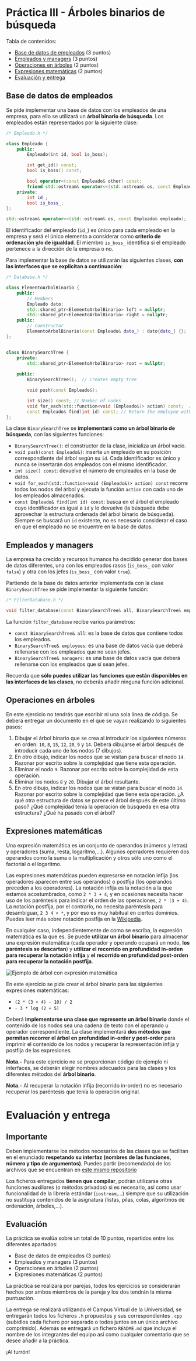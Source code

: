 Práctica III - Árboles binarios de búsqueda
===========================================

Tabla de contenidos:
 * [Base de datos de empleados](#base-de-datos-de-empleados) (3 puntos)
 * [Empleados y managers](#empleados-y-managers) (3 puntos)
 * [Operaciones en árboles](#operaciones-en-árboles) (2 puntos)
 * [Expresiones matemáticas](#expresiones-matemáticas) (2 puntos)
 * [Evaluación y entrega](#evaluación-y-entrega)


Base de datos de empleados
--------------------------

Se pide implementar una base de datos con los empleados de una empresa, para
ello se utilizará un **árbol binario de búsqueda**. Los empleados están
representados por la siguiente clase:

```cpp
/* Empleado.h */

class Empleado {
    public:
        Empleado(int id, bool is_boss);

        int get_id() const;
        bool is_boss() const;

        bool operator<(const Empleado& other) const;
        friend std::ostream& operator<<(std::ostream& os, const Empleado& empleado);
    private:
        int id_;
        bool is_boss_;
};

std::ostream& operator<<(std::ostream& os, const Empleado& empleado);
```

El identificador del empleado (`id_`) es único para cada empleado en la empresa y
será el único elemento a considerar como **criterio de ordenación y/o de igualdad**.
El miembro `is_boss_` identifica si el empleado pertenece a la dirección de la
empresa o no.

Para implementar la base de datos se utilizarán las siguientes clases, **con las
interfaces que se explicitan a continuación**:

```cpp
/* Database.h */

class ElementoArbolBinario {
    public:
        // Members
        Empleado dato;
        std::shared_ptr<ElementoArbolBinario> left = nullptr;
        std::shared_ptr<ElementoArbolBinario> right = nullptr;
    public:
        // Constructor 
        ElementoArbolBinario(const Empleado& dato_) : dato{dato_} {};
};


class BinarySearchTree {
    private:
        std::shared_ptr<ElementoArbolBinario> root = nullptr;
 
    public:
        BinarySearchTree();  // Creates empty tree

        void push(const Empleado&);

        int size() const; // Number of nodes
        void for_each(std::function<void (Empleado&)> action) const;  // Visit all the nodes
        const Empleado& find(int id) const; // Return the employee with the given id
};
```

La clase `BinarySearchTree` se **implementará como un árbol binario de búsqueda**, con
las siguientes funciones:
 * `BinarySearchTree()`: el constructor de la clase, inicializa un árbol vacío.
 * `void push(const Empleado&)`: inserta un empleado en su posición correspondiente del
 árbol según su `id`. Cada identificador es único y nunca se insertarán dos empleados
 con el mismo identificador.
 * `int size() const`: devuelve el número de empleados en la base de datos.
 * `void for_each(std::function<void (Empleado&)> action) const` recorre todos los nodos
 del árbol y ejecuta la función `action` con cada uno de los empleados almacenados.
 * `const Empleado& find(int id) const`: busca en el árbol el empleado cuyo identificador
 es igual a `id` y lo devuelve (la búsqueda debe aprovechar la estructura ordenada del
 árbol binario de búsqueda). Siempre se buscará un `id` existente, no es necesario considerar
 el caso en que el empleado no se encuentre en la base de datos.


Empleados y managers
--------------------

La empresa ha crecido y recursos humanos ha decidido generar dos bases de datos diferentes,
una con los empleados rasos (`is_boss_` con valor `false`) y otra con los jefes (`is_boss_`
con valor `true`). 

Partiendo de la base de datos anterior implementada con la clase `BinarySearchTree` se pide
implementar la siguiente función:

```cpp
/* FilterDatabase.h */

void filter_database(const BinarySearchTree& all, BinarySearchTree& employees, BinarySearchTree& managers);

```

La función `filter_database` recibe varios parámetros:
 * `const BinarySearchTree& all`: es la base de datos que contiene todos los empleados.
 * `BinarySearchTree& employees`: es una base de datos vacía que deberá rellenarse con los empleados
 que no sean jefes.
 * `BinarySearchTree& managers`: es una base de datos vacía que deberá rellenarse con los
 empleados que sí sean jefes.

Recuerda que **sólo puedes utilizar las funciones que están disponibles en las interfaces
de las clases**, no deberás añadir ninguna función adicional.


Operaciones en árboles
----------------------

En este ejercicio no tendrás que escribir ni una sola línea de código. Se deberá entregar un
documento en el que se vayan realizando lo siguientes pasos:

1. Dibujar el árbol binario que se crea al introducir los siguientes números en orden:
`10`, `8`, `15`, `12`, `20`, `9` y `14`. Deberá dibujarse el árbol después de introducir
cada uno de los nodos (7 dibujos).
1. En otro dibujo, indicar los nodos que se visitan para buscar el nodo `14`. Razonar por
escrito sobre la complejidad que tiene esta operación.
1. Eliminar el nodo `9`. Razonar por escrito sobre la complejidad de esta operación.
1. Eliminar los nodos `8` y `20`. Dibujar el árbol resultante.
1. En otro dibujo, indicar los nodos que se vistan para buscar el nodo `14`. Razonar por
escrito sobre la complejidad que tiene esta operación. ¿A qué otra estructura de datos
se parece el árbol después de este último paso? ¿Qué complejidad tenía la operación
de búsqueda en esa otra estructura? ¿Qué ha pasado con el árbol? 


Expresiones matemáticas
-----------------------

Una expresión matemática es un conjunto de operandos (números y letras) y operadores 
(suma, resta, logaritmo,...). Algunos operadores requieren dos operandos como la
suma o la multiplicación y otros sólo uno como el factorial o el logaritmo.

Las expresiones matemáticas pueden expresarse en notación infija (los operadores
aparecen entre sus operandos) o postfija (los operandos preceden a los operadores). La
notación infija es la notación a la que estamos acostumbrados, como `2 * 3 + 4`, y en
ocasiones necesita hacer uso de los paréntesis para indicar el orden de las operaciones,
`2 * (3 + 4)`. La notación postfija, por el contrario, no necesita paréntesis para
desambiguar, `2 3 4 + *`, y por eso es muy habitual en ciertos dominios. Puedes leer 
más sobre notación postfija en la [Wikipedia](https://es.wikipedia.org/wiki/Notaci%C3%B3n_polaca_inversa).

En cualquier caso, independientemente de como se escriba, la expresión matemática es
la que es. Se puede **utilizar un árbol binario** para almacenar una expresión matemática
(cada operador y operando ocupará un nodo, **los paréntesis se descartan**) y **utilizar 
el recorrido en profundidad in-orden para recuperar la notación infija** y **el recorrido 
en profundidad post-orden para recuperar la notación postfija**.

![Ejemplo de árbol con expresión matemática](../images/rpn.png)

En este ejercicio se pide crear el árbol binario para las siguientes expresiones matemáticas:
 * `(2 * (3 + 4) - 10) / 2`
 * `- 3 * log (2 + 5)`

Deberá **implementarse una clase que represente un árbol binario** donde el contenido de los
nodos sea una cadena de texto con el operando u operador correspondiente. La clase implementará
**dos métodos que permitan recorrer el árbol en profundidad in-order y post-order** para
imprimir el contenido de los nodos y recuperar la representación infija y postfija de las
expresiones.

**Nota.-** Para este ejercicio no se proporcionan código de ejemplo ni interfaces, se deberán
elegir nombres adecuados para las clases y los diferentes métodos del **árbol binario**.

**Nota.-** Al recuperar la notación infija (recorrido in-order) no es necesario recuperar los
paréntesis que tenía la operación original.


Evaluación y entrega
====================

Importante
----------

Deben implementarse los métodos necesarios de las clases que se facilitan en el enunciado
**respetando su interfaz (nombres de las funciones, número y tipo de argumentos)**. Puedes
partir (recomendado) de los archivos que se encuentran en 
[este mismo repositorio](2021.practica3/src)

Los ficheros entregados **tienen que compilar**, podrán utilizarse otras funciones
auxiliares (o métodos privados) si es necesario, así como usar funcionalidad de la librería estándar
(`iostream`,...) siempre que su utilización no sustituya contenidos de la
asignatura (listas, pilas, colas, algoritmos de ordenación, árboles,...).

Evaluación
----------

La práctica se evalúa sobre un total de 10 puntos, repartidos entre los diferentes apartados:

 * Base de datos de empleados (3 puntos)
 * Empleados y managers (3 puntos)
 * Operaciones en árboles (2 puntos)
 * Expresiones matemáticas (2 puntos)

La práctica se realizará por parejas, todos los ejercicios se considerarán hechos por 
ambos miembros de la pareja y los dos tendrán la misma puntuación.

La entrega se realizará utilizando el Campus Virtual de la Universidad, se entregarán todos
los ficheros `.h` propuestos y sus correspondientes `.cpp` (subidlos cada fichero por
separado o todos juntos en un único archivo comprimido). Además se entregará un fichero
`README.md` que incluya el nombre de los integrantes del equipo así como cualquier 
comentario que se desee añadir a la práctica.

¡Al turrón!
